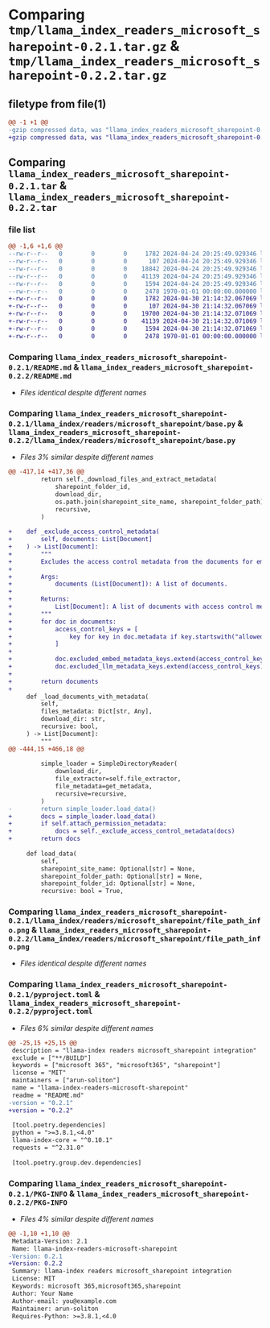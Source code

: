 # Comparing `tmp/llama_index_readers_microsoft_sharepoint-0.2.1.tar.gz` & `tmp/llama_index_readers_microsoft_sharepoint-0.2.2.tar.gz`

## filetype from file(1)

```diff
@@ -1 +1 @@
-gzip compressed data, was "llama_index_readers_microsoft_sharepoint-0.2.1.tar", max compression
+gzip compressed data, was "llama_index_readers_microsoft_sharepoint-0.2.2.tar", max compression
```

## Comparing `llama_index_readers_microsoft_sharepoint-0.2.1.tar` & `llama_index_readers_microsoft_sharepoint-0.2.2.tar`

### file list

```diff
@@ -1,6 +1,6 @@
--rw-r--r--   0        0        0     1782 2024-04-24 20:25:49.929346 llama_index_readers_microsoft_sharepoint-0.2.1/README.md
--rw-r--r--   0        0        0      107 2024-04-24 20:25:49.929346 llama_index_readers_microsoft_sharepoint-0.2.1/llama_index/readers/microsoft_sharepoint/__init__.py
--rw-r--r--   0        0        0    18842 2024-04-24 20:25:49.929346 llama_index_readers_microsoft_sharepoint-0.2.1/llama_index/readers/microsoft_sharepoint/base.py
--rw-r--r--   0        0        0    41139 2024-04-24 20:25:49.929346 llama_index_readers_microsoft_sharepoint-0.2.1/llama_index/readers/microsoft_sharepoint/file_path_info.png
--rw-r--r--   0        0        0     1594 2024-04-24 20:25:49.929346 llama_index_readers_microsoft_sharepoint-0.2.1/pyproject.toml
--rw-r--r--   0        0        0     2478 1970-01-01 00:00:00.000000 llama_index_readers_microsoft_sharepoint-0.2.1/PKG-INFO
+-rw-r--r--   0        0        0     1782 2024-04-30 21:14:32.067069 llama_index_readers_microsoft_sharepoint-0.2.2/README.md
+-rw-r--r--   0        0        0      107 2024-04-30 21:14:32.067069 llama_index_readers_microsoft_sharepoint-0.2.2/llama_index/readers/microsoft_sharepoint/__init__.py
+-rw-r--r--   0        0        0    19700 2024-04-30 21:14:32.071069 llama_index_readers_microsoft_sharepoint-0.2.2/llama_index/readers/microsoft_sharepoint/base.py
+-rw-r--r--   0        0        0    41139 2024-04-30 21:14:32.071069 llama_index_readers_microsoft_sharepoint-0.2.2/llama_index/readers/microsoft_sharepoint/file_path_info.png
+-rw-r--r--   0        0        0     1594 2024-04-30 21:14:32.071069 llama_index_readers_microsoft_sharepoint-0.2.2/pyproject.toml
+-rw-r--r--   0        0        0     2478 1970-01-01 00:00:00.000000 llama_index_readers_microsoft_sharepoint-0.2.2/PKG-INFO
```

### Comparing `llama_index_readers_microsoft_sharepoint-0.2.1/README.md` & `llama_index_readers_microsoft_sharepoint-0.2.2/README.md`

 * *Files identical despite different names*

### Comparing `llama_index_readers_microsoft_sharepoint-0.2.1/llama_index/readers/microsoft_sharepoint/base.py` & `llama_index_readers_microsoft_sharepoint-0.2.2/llama_index/readers/microsoft_sharepoint/base.py`

 * *Files 3% similar despite different names*

```diff
@@ -417,14 +417,36 @@
         return self._download_files_and_extract_metadata(
             sharepoint_folder_id,
             download_dir,
             os.path.join(sharepoint_site_name, sharepoint_folder_path),
             recursive,
         )
 
+    def _exclude_access_control_metadata(
+        self, documents: List[Document]
+    ) -> List[Document]:
+        """
+        Excludes the access control metadata from the documents for embedding and LLM calls.
+
+        Args:
+            documents (List[Document]): A list of documents.
+
+        Returns:
+            List[Document]: A list of documents with access control metadata excluded.
+        """
+        for doc in documents:
+            access_control_keys = [
+                key for key in doc.metadata if key.startswith("allowed_")
+            ]
+
+            doc.excluded_embed_metadata_keys.extend(access_control_keys)
+            doc.excluded_llm_metadata_keys.extend(access_control_keys)
+
+        return documents
+
     def _load_documents_with_metadata(
         self,
         files_metadata: Dict[str, Any],
         download_dir: str,
         recursive: bool,
     ) -> List[Document]:
         """
@@ -444,15 +466,18 @@
 
         simple_loader = SimpleDirectoryReader(
             download_dir,
             file_extractor=self.file_extractor,
             file_metadata=get_metadata,
             recursive=recursive,
         )
-        return simple_loader.load_data()
+        docs = simple_loader.load_data()
+        if self.attach_permission_metadata:
+            docs = self._exclude_access_control_metadata(docs)
+        return docs
 
     def load_data(
         self,
         sharepoint_site_name: Optional[str] = None,
         sharepoint_folder_path: Optional[str] = None,
         sharepoint_folder_id: Optional[str] = None,
         recursive: bool = True,
```

### Comparing `llama_index_readers_microsoft_sharepoint-0.2.1/llama_index/readers/microsoft_sharepoint/file_path_info.png` & `llama_index_readers_microsoft_sharepoint-0.2.2/llama_index/readers/microsoft_sharepoint/file_path_info.png`

 * *Files identical despite different names*

### Comparing `llama_index_readers_microsoft_sharepoint-0.2.1/pyproject.toml` & `llama_index_readers_microsoft_sharepoint-0.2.2/pyproject.toml`

 * *Files 6% similar despite different names*

```diff
@@ -25,15 +25,15 @@
 description = "llama-index readers microsoft_sharepoint integration"
 exclude = ["**/BUILD"]
 keywords = ["microsoft 365", "microsoft365", "sharepoint"]
 license = "MIT"
 maintainers = ["arun-soliton"]
 name = "llama-index-readers-microsoft-sharepoint"
 readme = "README.md"
-version = "0.2.1"
+version = "0.2.2"
 
 [tool.poetry.dependencies]
 python = ">=3.8.1,<4.0"
 llama-index-core = "^0.10.1"
 requests = "^2.31.0"
 
 [tool.poetry.group.dev.dependencies]
```

### Comparing `llama_index_readers_microsoft_sharepoint-0.2.1/PKG-INFO` & `llama_index_readers_microsoft_sharepoint-0.2.2/PKG-INFO`

 * *Files 4% similar despite different names*

```diff
@@ -1,10 +1,10 @@
 Metadata-Version: 2.1
 Name: llama-index-readers-microsoft-sharepoint
-Version: 0.2.1
+Version: 0.2.2
 Summary: llama-index readers microsoft_sharepoint integration
 License: MIT
 Keywords: microsoft 365,microsoft365,sharepoint
 Author: Your Name
 Author-email: you@example.com
 Maintainer: arun-soliton
 Requires-Python: >=3.8.1,<4.0
```

